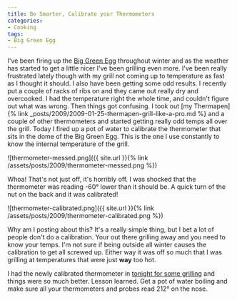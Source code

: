 ```yaml
---
title: Be Smarter, Calibrate your Thermometers
categories:
- Cooking
tags:
- Big Green Egg
---
```


I've been firing up the [Big Green Egg](http://www.biggreenegg.com/) throughout winter and as the weather has started to get a little nicer I've been grilling even more. I've been really frustrated lately though with my grill not coming up to temperature as fast as I thought it should. I also have been getting some odd results. I recently put a couple of racks of ribs on and they came out really dry and overcooked. I had the temperature right the whole time, and couldn't figure out what was wrong.
Then things got confusing. I took out [my Thermapen]{% link _posts/2009/2009-01-25-thermapen-grill-like-a-pro.md %} and a couple of other thermometers and started getting really odd temps all over the grill. Today I fired up a pot of water to calibrate the thermometer that sits in the dome of the Big Green Egg. This is the one I use constantly to know the internal temperature of the grill.

![thermometer-messed.png]({{ site.url }}{% link /assets/posts/2009/thermometer-messed.png %})

Whoa! That's not just off, it's horribly off. I was shocked that the thermometer was reading -60° lower than it should be. A quick turn of the nut on the back and it was calibrated!

![thermometer-calibrated.png]({{ site.url }}{% link /assets/posts/2009/thermometer-calibrated.png %})

Why am I posting about this? It's a really simple thing, but I bet a lot of people don't do a calibration. Your out there grilling away and you need to know your temps. I'm not sure if being outside all winter causes the calibration to get all screwed up. Either way it was off so much that I was grilling at temperatures that were just **way** too hot.

I had the newly calibrated thermometer in [tonight for some grilling](http://things.thingelstad.com/post/86824341/nice-evening-of-grilling-on-the-big-green-egg) and things were so much better. Lesson learned. Get a pot of water boiling and make sure all your thermometers and probes read 212° on the nose.
